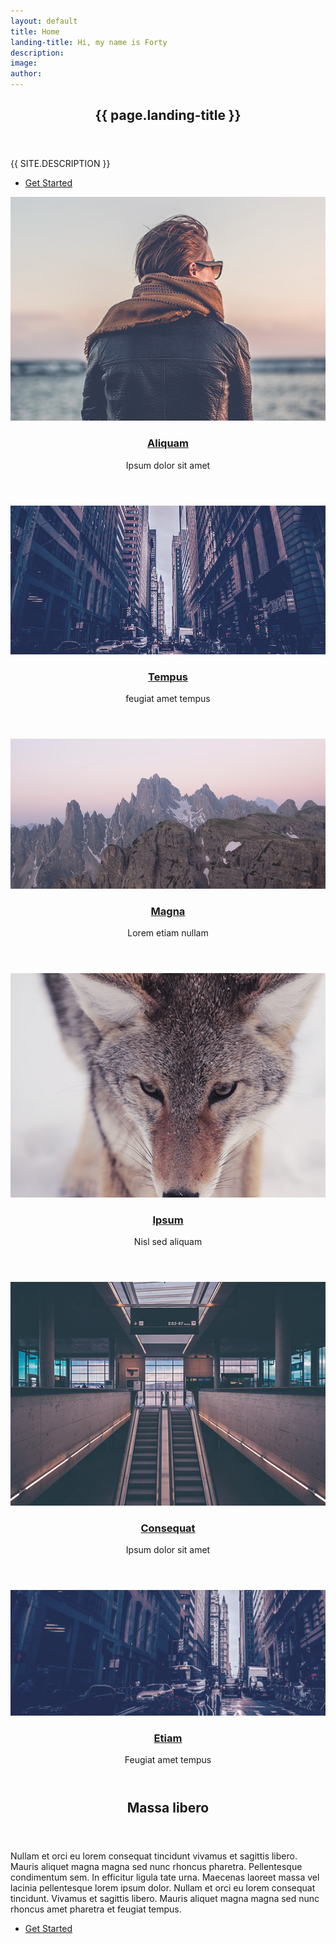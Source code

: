 ```yaml
---
layout: default
title: Home
landing-title: Hi, my name is Forty
description: 
image: 
author: 
---
```


<!-- Banner -->
<section id="banner" class="major">
	<div class="inner">
		<header class="major">
			<h1>{{ page.landing-title }}</h1>
		</header>
		<div class="content">
			<p style="text-transform: uppercase;">{{ site.description }}</p>
			<ul class="actions">
				<li><a href="#one" class="button next scrolly">Get Started</a></li>
			</ul>
		</div>
	</div>
</section>

<!-- Main -->
<div id="main">

<!-- One -->
<section id="one" class="tiles">
	<article>
		<span class="image">
			<img src="assets/images/pic01.jpg" alt="" />
		</span>
		<header class="major">
			<h3><a href="landing.html" class="link">Aliquam</a></h3>
			<p>Ipsum dolor sit amet</p>
		</header>
	</article>
	<article>
		<span class="image">
			<img src="assets/images/pic02.jpg" alt="" />
		</span>
		<header class="major">
			<h3><a href="landing.html" class="link">Tempus</a></h3>
			<p>feugiat amet tempus</p>
		</header>
	</article>
	<article>
		<span class="image">
			<img src="assets/images/pic03.jpg" alt="" />
		</span>
		<header class="major">
			<h3><a href="landing.html" class="link">Magna</a></h3>
			<p>Lorem etiam nullam</p>
		</header>
	</article>
	<article>
		<span class="image">
			<img src="assets/images/pic04.jpg" alt="" />
		</span>
		<header class="major">
			<h3><a href="landing.html" class="link">Ipsum</a></h3>
			<p>Nisl sed aliquam</p>
		</header>
	</article>
	<article>
		<span class="image">
			<img src="assets/images/pic05.jpg" alt="" />
		</span>
		<header class="major">
			<h3><a href="landing.html" class="link">Consequat</a></h3>
			<p>Ipsum dolor sit amet</p>
		</header>
	</article>
	<article>
		<span class="image">
			<img src="assets/images/pic06.jpg" alt="" />
		</span>
		<header class="major">
			<h3><a href="landing.html" class="link">Etiam</a></h3>
			<p>Feugiat amet tempus</p>
		</header>
	</article>
</section>

<!-- Two -->
<section id="two">
	<div class="inner">
		<header class="major">
			<h2>Massa libero</h2>
		</header>
		<p>Nullam et orci eu lorem consequat tincidunt vivamus et sagittis libero. Mauris aliquet magna magna sed nunc rhoncus pharetra. Pellentesque condimentum sem. In efficitur ligula tate urna. Maecenas laoreet massa vel lacinia pellentesque lorem ipsum dolor. Nullam et orci eu lorem consequat tincidunt. Vivamus et sagittis libero. Mauris aliquet magna magna sed nunc rhoncus amet pharetra et feugiat tempus.</p>
		<ul class="actions">
			<li><a href="landing.html" class="button next">Get Started</a></li>
		</ul>
	</div>
</section>

</div>

